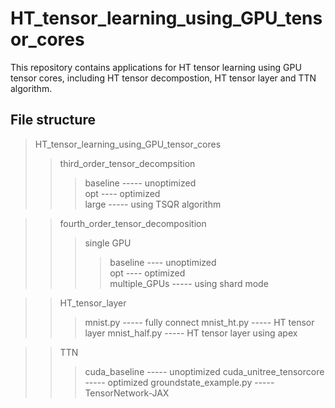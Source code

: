 # HT_tensor_learning_using_GPU_tensor_cores
This repository contains applications for HT tensor learning using GPU tensor cores, including HT tensor decompostion, HT tensor layer and TTN algorithm. 

## File structure

> HT_tensor_learning_using_GPU_tensor_cores
>> third_order_tensor_decompsition
>>> baseline ----- unoptimized <br>
>>> opt      ---- optimized <br>
>>> large    ----- using TSQR algorithm <br>

>> fourth_order_tensor_decomposition
>>> single GPU <br>
>>>> baseline ---- unoptimized <br>
>>>> opt       ---- optimized <br>
>>> multiple_GPUs    ----- using shard mode <br>

>> HT_tensor_layer
>>> mnist.py  ----- fully connect
>>> mnist_ht.py ----- HT tensor layer
>>> mnist_half.py ----- HT tensor layer using apex

>> TTN
>>> cuda_baseline            ----- unoptimized
>>> cuda_unitree_tensorcore  ----- optimized
>>> groundstate_example.py   ----- TensorNetwork-JAX
